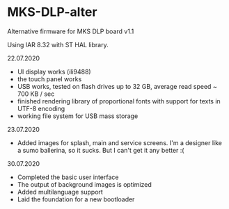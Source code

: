 # MKS-DLP-alter
 
Alternative firmware for MKS DLP board v1.1

Using IAR 8.32 with ST HAL library.


22.07.2020
- UI display works (ili9488)
- the touch panel works
- USB works, tested on flash drives up to 32 GB, average read speed ~ 700 KB / sec
- finished rendering library of proportional fonts with support for texts in UTF-8 encoding
- working file system for USB mass storage

23.07.2020
- Added images for splash, main and service screens. I'm a designer like a sumo ballerina, so it sucks. But I can't get it any better :(

30.07.2020
- Completed the basic user interface
- The output of background images is optimized
- Added multilanguage support
- Laid the foundation for a new bootloader